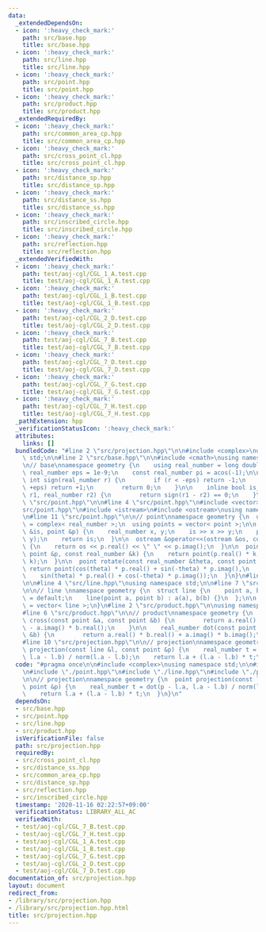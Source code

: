 ```yaml
---
data:
  _extendedDependsOn:
  - icon: ':heavy_check_mark:'
    path: src/base.hpp
    title: src/base.hpp
  - icon: ':heavy_check_mark:'
    path: src/line.hpp
    title: src/line.hpp
  - icon: ':heavy_check_mark:'
    path: src/point.hpp
    title: src/point.hpp
  - icon: ':heavy_check_mark:'
    path: src/product.hpp
    title: src/product.hpp
  _extendedRequiredBy:
  - icon: ':heavy_check_mark:'
    path: src/common_area_cp.hpp
    title: src/common_area_cp.hpp
  - icon: ':heavy_check_mark:'
    path: src/cross_point_cl.hpp
    title: src/cross_point_cl.hpp
  - icon: ':heavy_check_mark:'
    path: src/distance_sp.hpp
    title: src/distance_sp.hpp
  - icon: ':heavy_check_mark:'
    path: src/distance_ss.hpp
    title: src/distance_ss.hpp
  - icon: ':heavy_check_mark:'
    path: src/inscribed_circle.hpp
    title: src/inscribed_circle.hpp
  - icon: ':heavy_check_mark:'
    path: src/reflection.hpp
    title: src/reflection.hpp
  _extendedVerifiedWith:
  - icon: ':heavy_check_mark:'
    path: test/aoj-cgl/CGL_1_A.test.cpp
    title: test/aoj-cgl/CGL_1_A.test.cpp
  - icon: ':heavy_check_mark:'
    path: test/aoj-cgl/CGL_1_B.test.cpp
    title: test/aoj-cgl/CGL_1_B.test.cpp
  - icon: ':heavy_check_mark:'
    path: test/aoj-cgl/CGL_2_D.test.cpp
    title: test/aoj-cgl/CGL_2_D.test.cpp
  - icon: ':heavy_check_mark:'
    path: test/aoj-cgl/CGL_7_B.test.cpp
    title: test/aoj-cgl/CGL_7_B.test.cpp
  - icon: ':heavy_check_mark:'
    path: test/aoj-cgl/CGL_7_D.test.cpp
    title: test/aoj-cgl/CGL_7_D.test.cpp
  - icon: ':heavy_check_mark:'
    path: test/aoj-cgl/CGL_7_G.test.cpp
    title: test/aoj-cgl/CGL_7_G.test.cpp
  - icon: ':heavy_check_mark:'
    path: test/aoj-cgl/CGL_7_H.test.cpp
    title: test/aoj-cgl/CGL_7_H.test.cpp
  _pathExtension: hpp
  _verificationStatusIcon: ':heavy_check_mark:'
  attributes:
    links: []
  bundledCode: "#line 2 \"src/projection.hpp\"\n\n#include <complex>\nusing namespace\
    \ std;\n\n#line 2 \"src/base.hpp\"\n\n#include <cmath>\nusing namespace std;\n\
    \n// base\nnamespace geometry {\n    using real_number = long double;\n\n    const\
    \ real_number eps = 1e-9;\n    const real_number pi = acos(-1);\n\n    inline\
    \ int sign(real_number r) {\n        if (r < -eps) return -1;\n        if (r >\
    \ +eps) return +1;\n        return 0;\n    }\n\n    inline bool is_equal(real_number\
    \ r1, real_number r2) {\n        return sign(r1 - r2) == 0;\n    }\n}\n#line 2\
    \ \"src/point.hpp\"\n\n#line 4 \"src/point.hpp\"\n#include <vector>\n#line 6 \"\
    src/point.hpp\"\n#include <istream>\n#include <ostream>\nusing namespace std;\n\
    \n#line 11 \"src/point.hpp\"\n\n// point\nnamespace geometry {\n  using point\
    \ = complex< real_number >;\n  using points = vector< point >;\n\n  istream &operator>>(istream\
    \ &is, point &p) {\n    real_number x, y;\n    is >> x >> y;\n    p = point(x,\
    \ y);\n    return is;\n  }\n\n  ostream &operator<<(ostream &os, const point &p)\
    \ {\n    return os << p.real() << \" \" << p.imag();\n  }\n\n  point operator*(const\
    \ point &p, const real_number &k) {\n    return point(p.real() * k, p.imag() *\
    \ k);\n  }\n\n  point rotate(const real_number &theta, const point &p) {\n   \
    \ return point(cos(theta) * p.real() + sin(-theta) * p.imag(),\n             \
    \    sin(theta) * p.real() + cos(-theta) * p.imag());\n  }\n}\n#line 2 \"src/line.hpp\"\
    \n\n#line 4 \"src/line.hpp\"\nusing namespace std;\n\n#line 7 \"src/line.hpp\"\
    \n\n// line \nnamespace geometry {\n  struct line {\n    point a, b;\n\n    line()\
    \ = default;\n    line(point a, point b) : a(a), b(b) {}\n  };\n\n  using lines\
    \ = vector< line >;\n}\n#line 2 \"src/product.hpp\"\n\nusing namespace std;\n\n\
    #line 6 \"src/product.hpp\"\n\n// product\nnamespace geometry {\n    real_number\
    \ cross(const point &a, const point &b) {\n        return a.real() * b.imag()\
    \ - a.imag() * b.real();\n    }\n\n    real_number dot(const point &a, const point\
    \ &b) {\n        return a.real() * b.real() + a.imag() * b.imag();\n    }\n}\n\
    #line 10 \"src/projection.hpp\"\n\n// projection\nnamespace geometry {\n  point\
    \ projection(const line &l, const point &p) {\n    real_number t = dot(p - l.a,\
    \ l.a - l.b) / norm(l.a - l.b);\n    return l.a + (l.a - l.b) * t;\n  }\n}\n"
  code: "#pragma once\n\n#include <complex>\nusing namespace std;\n\n#include \"./base.hpp\"\
    \n#include \"./point.hpp\"\n#include \"./line.hpp\"\n#include \"./product.hpp\"\
    \n\n// projection\nnamespace geometry {\n  point projection(const line &l, const\
    \ point &p) {\n    real_number t = dot(p - l.a, l.a - l.b) / norm(l.a - l.b);\n\
    \    return l.a + (l.a - l.b) * t;\n  }\n}\n"
  dependsOn:
  - src/base.hpp
  - src/point.hpp
  - src/line.hpp
  - src/product.hpp
  isVerificationFile: false
  path: src/projection.hpp
  requiredBy:
  - src/cross_point_cl.hpp
  - src/distance_ss.hpp
  - src/common_area_cp.hpp
  - src/distance_sp.hpp
  - src/reflection.hpp
  - src/inscribed_circle.hpp
  timestamp: '2020-11-16 02:22:57+09:00'
  verificationStatus: LIBRARY_ALL_AC
  verifiedWith:
  - test/aoj-cgl/CGL_7_B.test.cpp
  - test/aoj-cgl/CGL_7_H.test.cpp
  - test/aoj-cgl/CGL_1_A.test.cpp
  - test/aoj-cgl/CGL_1_B.test.cpp
  - test/aoj-cgl/CGL_7_G.test.cpp
  - test/aoj-cgl/CGL_2_D.test.cpp
  - test/aoj-cgl/CGL_7_D.test.cpp
documentation_of: src/projection.hpp
layout: document
redirect_from:
- /library/src/projection.hpp
- /library/src/projection.hpp.html
title: src/projection.hpp
---
```

